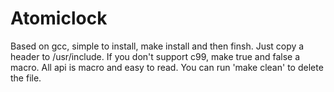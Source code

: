 # Atomiclock

Based on gcc, simple to install, make install and then finsh.
Just copy a header to /usr/include.
If you don't support c99, make true and false a macro.
All api is macro and easy to read.
You can run 'make clean' to delete the file.
